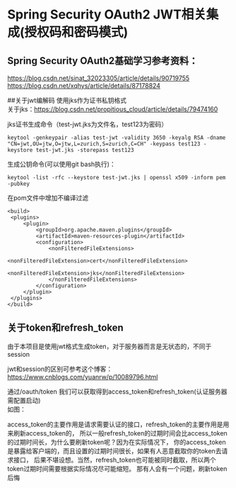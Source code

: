 # Spring Security OAuth2 JWT相关集成(授权码和密码模式)
## Spring Security OAuth2基础学习参考资料：
https://blog.csdn.net/sinat_32023305/article/details/90719755
https://blog.csdn.net/xqhys/article/details/87178824

##关于jwt编解码
使用jks作为证书私钥格式  
关于jks：https://blog.csdn.net/propitious_cloud/article/details/79474160

jks证书生成命令（test-jwt.jks为文件名，test123为密码）  
```
keytool -genkeypair -alias test-jwt -validity 3650 -keyalg RSA -dname "CN=jwt,OU=jtw,O=jtw,L=zurich,S=zurich,C=CH" -keypass test123 -keystore test-jwt.jks -storepass test123
```
生成公钥命令(可以使用git bash执行)：
```
keytool -list -rfc --keystore test-jwt.jks | openssl x509 -inform pem -pubkey
``` 
在pom文件中增加不编译过滤  
```
<build>
 <plugins>
     <plugin>
         <groupId>org.apache.maven.plugins</groupId>
         <artifactId>maven-resources-plugin</artifactId>
         <configuration>
             <nonFilteredFileExtensions>
                 <nonFilteredFileExtension>cert</nonFilteredFileExtension>
                 <nonFilteredFileExtension>jks</nonFilteredFileExtension>
             </nonFilteredFileExtensions>
         </configuration>
     </plugin>
 </plugins>
</build>
```
## 关于token和refresh_token
由于本项目是使用jwt格式生成token，对于服务器而言是无状态的，不同于session  

jwt和session的区别可参考这个博客：https://www.cnblogs.com/yuanrw/p/10089796.html

通过/oauth/token 我们可以获取得到access_token和refresh_token(认证服务器需配置启动)  
如图：  

access_token的主要作用是请求需要认证的接口，refresh_token的主要作用是用来刷新access_token的，
所以一般refresh_token的过期时间会比access_token的过期时间长，为什么要刷新token呢？因为在实际情况下，
你的access_token是暴露给客户端的，而且设置的过期时间很长，如果有人恶意截取你的token去请求接口，
后果不堪设想。当然，refresh_token也可能被同时截取，所以两个token过期时间需要根据实际情况尽可能缩短。
那有人会有一个问题，刷新token后悔
    